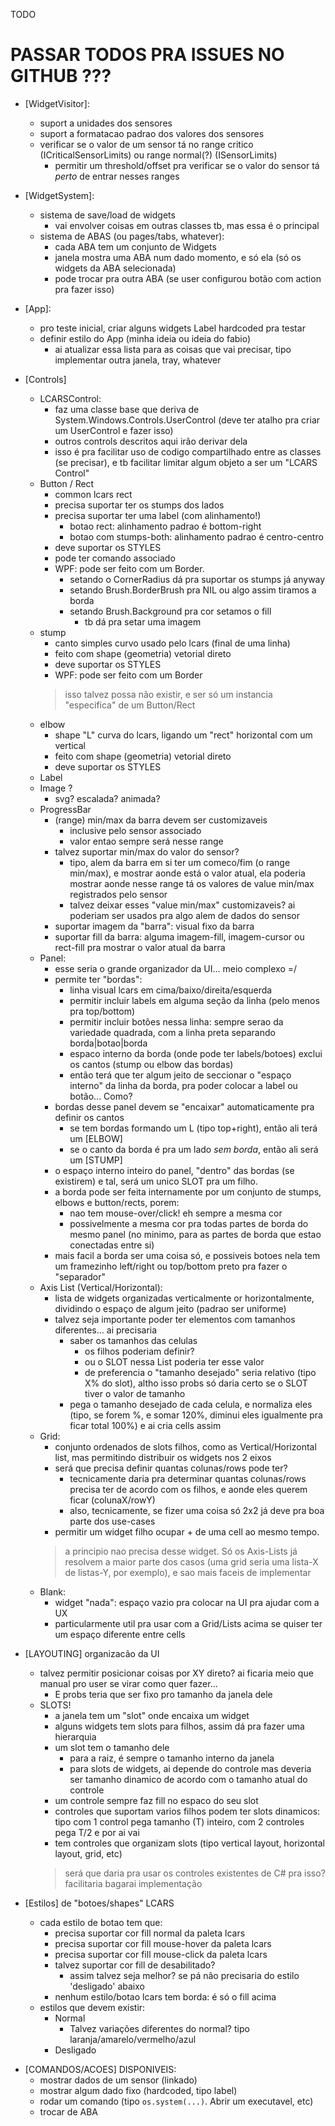 TODO

# PASSAR TODOS PRA ISSUES NO GITHUB ???

- [WidgetVisitor]:
    + suport a unidades dos sensores
    + suport a formatacao padrao dos valores dos sensores
    - verificar se o valor de um sensor tá no range critico (ICriticalSensorLimits) ou range normal(?) (ISensorLimits)
        - permitir um threshold/offset pra verificar se o valor do sensor tá *perto* de entrar nesses ranges

- [WidgetSystem]:
    - sistema de save/load de widgets
        - vai envolver coisas em outras classes tb, mas essa é o principal
    - sistema de ABAS (ou pages/tabs, whatever):
        - cada ABA tem um conjunto de Widgets
        - janela mostra uma ABA num dado momento, e só ela (só os widgets da ABA selecionada)
        - pode trocar pra outra ABA (se user configurou botão com action pra fazer isso)

- [App]:
    - pro teste inicial, criar alguns widgets Label hardcoded pra testar
    - definir estilo do App (minha ideia ou ideia do fabio)
        - ai atualizar essa lista para as coisas que vai precisar, tipo implementar outra janela, tray, whatever

- [Controls]
    - LCARSControl:
        * faz uma classe base que deriva de System.Windows.Controls.UserControl (deve ter atalho pra criar um UserControl e fazer isso)
        * outros controls descritos aqui irão derivar dela
        * isso é pra facilitar uso de codigo compartilhado entre as classes (se precisar), e tb facilitar limitar algum objeto a ser um "LCARS Control"
    - Button / Rect
        * common lcars rect
        + precisa suportar ter os stumps dos lados
        - precisa suportar ter uma label (com alinhamento!)
            - botao rect: alinhamento padrao é bottom-right
            - botao com stumps-both: alinhamento padrao é centro-centro
        + deve suportar os STYLES
        - pode ter comando associado
        + WPF: pode ser feito com um Border.
            + setando o CornerRadius dá pra suportar os stumps já anyway
            + setando Brush.BorderBrush pra NIL ou algo assim tiramos a borda
            + setando Brush.Background pra cor setamos o fill
                - tb dá pra setar uma imagem
    - stump
        * canto simples curvo usado pelo lcars (final de uma linha)
        - feito com shape (geometria) vetorial direto
        - deve suportar os STYLES
        - WPF: pode ser feito com um Border
        > isso talvez possa não existir, e ser só um instancia "especifica" de um Button/Rect
    - elbow
        * shape "L" curva do lcars, ligando um "rect" horizontal com um vertical
        + feito com shape (geometria) vetorial direto
        + deve suportar os STYLES
    - Label
    - Image ?
        * svg? escalada? animada?
    - ProgressBar
        - (range) min/max da barra devem ser customizaveis
            - inclusive pelo sensor associado
            - valor entao sempre será nesse range
        - talvez suportar min/max do valor do sensor?
            - tipo, alem da barra em si ter um comeco/fim (o range min/max), e mostrar aonde está o valor atual, ela poderia mostrar
              aonde nesse range tá os valores de value min/max registrados pelo sensor
            - talvez deixar esses "value min/max" customizaveis? ai poderiam ser usados pra algo alem de dados do sensor
        - suportar imagem da "barra": visual fixo da barra
        - suportar fill da barra: alguma imagem-fill, imagem-cursor ou rect-fill pra mostrar o valor atual da barra
    - Panel:
        * esse seria o grande organizador da UI... meio complexo =/
        - permite ter "bordas":
            - linha visual lcars em cima/baixo/direita/esquerda
            - permitir incluir labels em alguma seção da linha (pelo menos pra top/bottom)
            - permitir incluir botões nessa linha: sempre serao da variedade quadrada, com a linha preta separando borda|botao|borda
            - espaco interno da borda (onde pode ter labels/botoes) exclui os cantos (stump ou elbow das bordas)
            * então terá que ter algum jeito de seccionar o "espaço interno" da linha da borda, pra poder colocar a label ou botão... Como?
        - bordas desse panel devem se "encaixar" automaticamente pra definir os cantos
            - se tem bordas formando um L (tipo top+right), então ali terá um [ELBOW]
            - se o canto da borda é pra um lado *sem borda*, então ali será um [STUMP]
        - o espaço interno inteiro do panel, "dentro" das bordas (se existirem) e tal, será um unico SLOT pra um filho.
        - a borda pode ser feita internamente por um conjunto de stumps, elbows e button/rects, porem:
            - nao tem mouse-over/click! eh sempre a mesma cor
            - possivelmente a mesma cor pra todas partes de borda do mesmo panel (no minimo, para as partes de borda que estao conectadas entre si)
        - mais facil a borda ser uma coisa só, e possiveis botoes nela tem um framezinho left/right ou top/bottom preto pra fazer o "separador"
    - Axis List (Vertical/Horizontal):
        - lista de widgets organizadas verticalmente or horizontalmente, dividindo o espaço de algum jeito (padrao ser uniforme)
        - talvez seja importante poder ter elementos com tamanhos diferentes... ai precisaria
            - saber os tamanhos das celulas
                - os filhos poderiam definir?
                - ou o SLOT nessa List poderia ter esse valor
                - de preferencia o "tamanho desejado" seria relativo (tipo X% do slot), altho isso probs só daria certo se o SLOT tiver o valor de tamanho
            - pega o tamanho desejado de cada celula, e normaliza eles (tipo, se forem %, e somar 120%, diminui eles igualmente pra ficar total 100%) e ai cria cells assim
    - Grid:
        - conjunto ordenados de slots filhos, como as Vertical/Horizontal list, mas permitindo distribuir os widgets nos 2 eixos
        - será que precisa definir quantas colunas/rows pode ter?
            - tecnicamente daria pra determinar quantas colunas/rows precisa ter de acordo com os filhos, e aonde eles querem ficar (colunaX/rowY)
            - also, tecnicamente, se fizer uma coisa só 2x2 já deve pra boa parte dos use-cases
        - permitir um widget filho ocupar + de uma cell ao mesmo tempo.
        > a principio nao precisa desse widget. Só os Axis-Lists já resolvem a maior parte dos casos (uma grid seria uma lista-X de listas-Y, por exemplo), e sao mais faceis de implementar
    - Blank:
        - widget "nada": espaço vazio pra colocar na UI pra ajudar com a UX
        - particularmente util pra usar com a Grid/Lists acima se quiser ter um espaço diferente entre cells

- [LAYOUTING] organizacão da UI
    - talvez permitir posicionar coisas por XY direto? ai ficaria meio que manual pro user se virar como quer fazer...
        - E probs teria que ser fixo pro tamanho da janela dele
    - SLOTS!
        - a janela tem um "slot" onde encaixa um widget
        - alguns widgets tem slots para filhos, assim dá pra fazer uma hierarquia
        - um slot tem o tamanho dele
            - para a raiz, é sempre o tamanho interno da janela
            - para slots de widgets, ai depende do controle mas deveria ser tamanho dinamico de acordo com o tamanho atual do controle
        - um controle sempre faz fill no espaco do seu slot
        - controles que suportam varios filhos podem ter slots dinamicos: tipo com 1 control pega tamanho (T) inteiro, com 2 controles pega T/2 e por ai vai
        - tem controles que organizam slots (tipo vertical layout, horizontal layout, grid, etc)
        > será que daria pra usar os controles existentes de C# pra isso? facilitaria bagarai implementação

- [Estilos] de "botoes/shapes" LCARS
    * cada estilo de botao tem que:
        - precisa suportar cor fill normal da paleta lcars
        - precisa suportar cor fill mouse-hover da paleta lcars
        - precisa suportar cor fill mouse-click da paleta lcars
        - talvez suportar cor fill de desabilitado?
            - assim talvez seja melhor? se pá não precisaria do estilo 'desligado' abaixo
        - nenhum estilo/botao lcars tem borda: é só o fill acima
    * estilos que devem existir:
        - Normal
            - Talvez variações diferentes do normal? tipo laranja/amarelo/vermelho/azul
        - Desligado

* [COMANDOS/ACOES] DISPONIVEIS:
    - mostrar dados de um sensor (linkado)
    - mostrar algum dado fixo (hardcoded, tipo label)
    - rodar um comando (tipo `os.system(...)`. Abrir um executavel, etc)
    - trocar de ABA